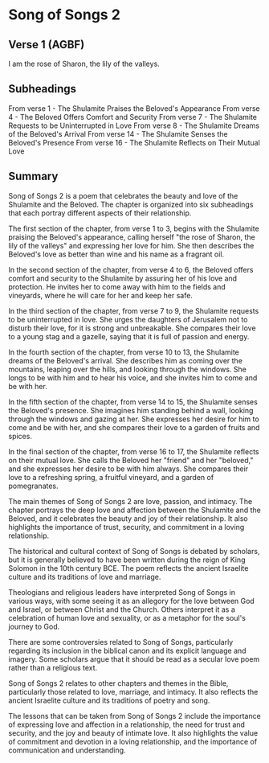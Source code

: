 # Song of Songs 2

## Verse 1 (AGBF)

I am the rose of Sharon, the lily of the valleys.

## Subheadings

From verse 1 - The Shulamite Praises the Beloved's Appearance
From verse 4 - The Beloved Offers Comfort and Security
From verse 7 - The Shulamite Requests to be Uninterrupted in Love
From verse 8 - The Shulamite Dreams of the Beloved's Arrival
From verse 14 - The Shulamite Senses the Beloved's Presence
From verse 16 - The Shulamite Reflects on Their Mutual Love

## Summary

Song of Songs 2 is a poem that celebrates the beauty and love of the Shulamite and the Beloved. The chapter is organized into six subheadings that each portray different aspects of their relationship.

The first section of the chapter, from verse 1 to 3, begins with the Shulamite praising the Beloved's appearance, calling herself "the rose of Sharon, the lily of the valleys" and expressing her love for him. She then describes the Beloved's love as better than wine and his name as a fragrant oil.

In the second section of the chapter, from verse 4 to 6, the Beloved offers comfort and security to the Shulamite by assuring her of his love and protection. He invites her to come away with him to the fields and vineyards, where he will care for her and keep her safe.

In the third section of the chapter, from verse 7 to 9, the Shulamite requests to be uninterrupted in love. She urges the daughters of Jerusalem not to disturb their love, for it is strong and unbreakable. She compares their love to a young stag and a gazelle, saying that it is full of passion and energy.

In the fourth section of the chapter, from verse 10 to 13, the Shulamite dreams of the Beloved's arrival. She describes him as coming over the mountains, leaping over the hills, and looking through the windows. She longs to be with him and to hear his voice, and she invites him to come and be with her.

In the fifth section of the chapter, from verse 14 to 15, the Shulamite senses the Beloved's presence. She imagines him standing behind a wall, looking through the windows and gazing at her. She expresses her desire for him to come and be with her, and she compares their love to a garden of fruits and spices.

In the final section of the chapter, from verse 16 to 17, the Shulamite reflects on their mutual love. She calls the Beloved her "friend" and her "beloved," and she expresses her desire to be with him always. She compares their love to a refreshing spring, a fruitful vineyard, and a garden of pomegranates.

The main themes of Song of Songs 2 are love, passion, and intimacy. The chapter portrays the deep love and affection between the Shulamite and the Beloved, and it celebrates the beauty and joy of their relationship. It also highlights the importance of trust, security, and commitment in a loving relationship.

The historical and cultural context of Song of Songs is debated by scholars, but it is generally believed to have been written during the reign of King Solomon in the 10th century BCE. The poem reflects the ancient Israelite culture and its traditions of love and marriage.

Theologians and religious leaders have interpreted Song of Songs in various ways, with some seeing it as an allegory for the love between God and Israel, or between Christ and the Church. Others interpret it as a celebration of human love and sexuality, or as a metaphor for the soul's journey to God.

There are some controversies related to Song of Songs, particularly regarding its inclusion in the biblical canon and its explicit language and imagery. Some scholars argue that it should be read as a secular love poem rather than a religious text.

Song of Songs 2 relates to other chapters and themes in the Bible, particularly those related to love, marriage, and intimacy. It also reflects the ancient Israelite culture and its traditions of poetry and song.

The lessons that can be taken from Song of Songs 2 include the importance of expressing love and affection in a relationship, the need for trust and security, and the joy and beauty of intimate love. It also highlights the value of commitment and devotion in a loving relationship, and the importance of communication and understanding.